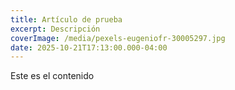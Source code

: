 ```yaml
---
title: Artículo de prueba
excerpt: Descripción
coverImage: /media/pexels-eugeniofr-30005297.jpg
date: 2025-10-21T17:13:00.000-04:00
---
```

Este es el contenido
